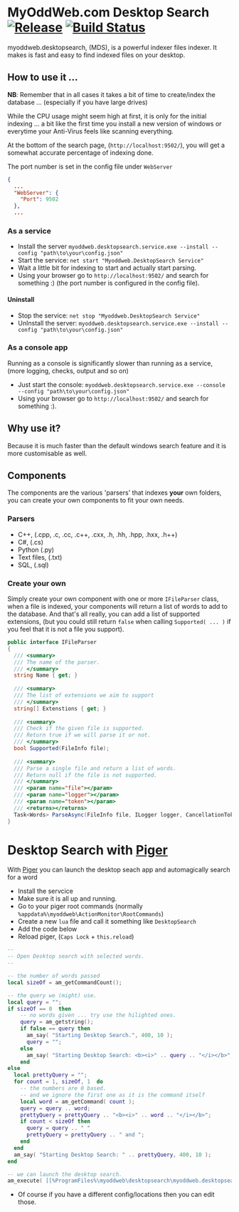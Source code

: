 # MyOddWeb.com Desktop Search [![Release](https://img.shields.io/badge/release-v0.2.2.0-brightgreen.png?style=flat)](https://github.com/FFMG/myoddweb.desktopsearch/) [![Build Status](https://travis-ci.org/FFMG/myoddweb.desktopsearch.svg?branch=master)](https://travis-ci.org/FFMG/myoddweb.desktopsearch)

myoddweb.desktopsearch, (MDS), is a powerful indexer files indexer. It makes is fast and easy to find indexed files on your desktop.

## How to use it ...

**NB**: Remember that in all cases it takes a bit of time to create/index the database ... (especially if you have large drives)

While the CPU usage might seem high at first, it is only for the initial indexing ... a bit like the first time you install a new version of windows or everytime your Anti-Virus feels like scanning everything.

At the bottom of the search page, (`http://localhost:9502/`), you will get a somewhat accurate percentage of indexing done.

The port number is set in the config file under `WebServer`

```json
{
  ...
  "WebServer": {
    "Port": 9502
  },
  ...
```

### As a service

- Install the server `myoddweb.desktopsearch.service.exe --install --config "path\to\your\config.json"`
- Start the service: `net start "Myoddweb.DesktopSearch Service"`
- Wait a little bit for indexing to start and actually start parsing.
- Using your browser go to `http://localhost:9502/` and search for something :) (the port number is configured in the config file).

#### Uninstall

- Stop the service: `net stop "Myoddweb.DesktopSearch Service"`
- UnInstall the server: `myoddweb.desktopsearch.service.exe --install --config "path\to\your\config.json"`

### As a console app

Running as a console is significantly slower than running as a service, (more logging, checks, output and so on)

- Just start the console: `myoddweb.desktopsearch.service.exe --console --config "path\to\your\config.json"`
- Using your browser go to `http://localhost:9502/` and search for something :).

## Why use it?

Because it is much faster than the default windows search feature and it is more customisable as well.

## Components

The components are the various 'parsers' that indexes **your** own folders, you can create your own components to fit your own needs.

### Parsers
- C++, (.cpp, .c, .cc, .c++, .cxx, .h, .hh, .hpp, .hxx, .h++)
- C#, (.cs)
- Python (.py)
- Text files, (.txt)
- SQL, (.sql)


### Create your own
Simply create your own component with one or more `IFileParser` class, when a file is indexed, your components will return a list of words to add to the database.
And that's all really, you can add a list of supported extensions, (but you could still return `false` when calling `Supported( ... )` if you feel that it is not a file you support). 

```csharp
public interface IFileParser
{
  /// <summary>
  /// The name of the parser.
  /// </summary>
  string Name { get; }
  
  /// <summary>
  /// The list of extensions we aim to support
  /// </summary>
  string[] Extenstions { get; }
  
  /// <summary>
  /// Check if the given file is supported.
  /// Return true if we will parse it or not.
  /// </summary>
  bool Supported(FileInfo file);
  
  /// <summary>
  /// Parse a single file and return a list of words.
  /// Return null if the file is not supported.
  /// </summary>
  /// <param name="file"></param>
  /// <param name="logger"></param>
  /// <param name="token"></param>
  /// <returns></returns>
  Task<Words> ParseAsync(FileInfo file, ILogger logger, CancellationToken token);
}
```
	
# Desktop Search with [Piger](https://github.com/FFMG/myoddweb.piger)

With [Piger](https://github.com/FFMG/myoddweb.piger) you can launch the desktop seach app and automagically search for a word

- Install the servcice
- Make sure it is all up and running.
- Go to your piger root commands (normally `%appdata%\myoddweb\ActionMonitor\RootCommands`)
- Create a new `lua` file and call it something like `DesktopSearch`
- Add the code below
- Reload piger, (`Caps Lock` + `this.reload`)

```lua
--
-- Open Desktop search with selected words.
--

-- the number of words passed
local sizeOf = am_getCommandCount();

-- the query we (might) use.
local query = "";
if sizeOf == 0  then
    -- no words given ... try use the hilighted ones.
    query = am_getstring();
    if false == query then
      am_say( "Starting Desktop Search.", 400, 10 );
      query = "";
    else
      am_say( "Starting Desktop Search: <b><i>" .. query .. "</i></b>", 400, 10 );
    end
else
  local prettyQuery = "";
  for count = 1, sizeOf, 1  do
    -- the numbers are 0 based.
    -- and we ignore the first one as it is the command itself
    local word = am_getCommand( count );
    query = query .. word;
    prettyQuery = prettyQuery .. "<b><i>" .. word .. "</i></b>";
    if count < sizeOf then
      query = query .. " "
      prettyQuery = prettyQuery .. " and ";
    end
  end  
  am_say( "Starting Desktop Search: " .. prettyQuery, 400, 10 );
end

-- we can launch the desktop search.
am_execute( [[%ProgramFiles%\myoddweb\desktopsearch\myoddweb.desktopsearch.exe]], [[--query "]]..query..[[" --config "%appdata%\myoddweb\desktopsearch\desktop.json"]], false);
```

- Of course if you have a different config/locations then you can edit those.